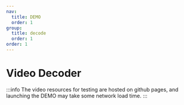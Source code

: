 ```yaml
---
nav:
  title: DEMO
  order: 1
group:
  title: decode
  order: 1
order: 1
---
```


# Video Decoder

:::info
The video resources for testing are hosted on github pages, and launching the DEMO may take some network load time.
:::

<code src="./1_1_1-decode-video.tsx"></code>

